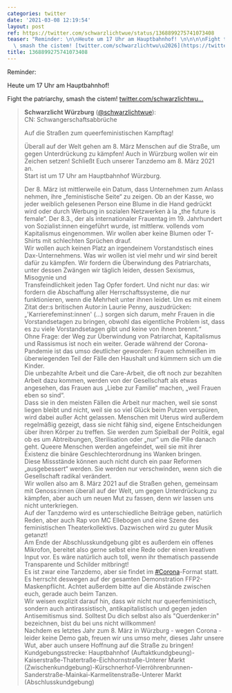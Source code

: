 ```yaml
---
categories: twitter
date: '2021-03-08 12:19:54'
layout: post
ref: https://twitter.com/schwarzlichtwue/status/1368899275741073408
teaser: "Reminder: \n\nHeute um 17 Uhr am Hauptbahnhof! \n\n\n\nFight the patriarchy,\
  \ smash the cistem! [twitter.com/schwarzlichtwu\u2026](https://twitter.com/schwarzlichtwue/status/1365628247808090114)"
title: 1368899275741073408
---
```

Reminder: 

Heute um 17 Uhr am Hauptbahnhof! 



Fight the patriarchy, smash the cistem! [twitter.com/schwarzlichtwu…](https://twitter.com/schwarzlichtwue/status/1365628247808090114)
> <b>Schwarzlicht Würzburg</b> ([@schwarzlichtwue](https://twitter.com/schwarzlichtwue)):  
>CN: Schwangerschaftsabbrüche   
>  
>  
>  
>Auf die Straßen zum queerfeministischen Kampftag!  
>  
>   
>  
>Überall auf der Welt gehen am 8. März Menschen auf die Straße, um gegen Unterdrückung zu kämpfen! Auch in Würzburg wollen wir ein Zeichen setzen! Schließt Euch unserer Tanzdemo am 8. März 2021 an.   
>Start ist um 17 Uhr am Hauptbahnhof Würzburg.   
>  
>   
>  
>Der 8. März ist mittlerweile ein Datum, dass Unternehmen zum Anlass nehmen, ihre „feministische Seite“ zu zeigen. Ob an der Kasse, wo jeder weiblich gelesenen Person eine Blume in die Hand gedrückt wird oder durch Werbung in sozialen Netzwerken à la „the future is female“. Der 8.3., der als internationaler Frauentag im 19. Jahrhundert von Sozialist:innen eingeführt wurde, ist mittlerw. vollends vom Kapitalismus eingenommen. Wir wollen aber keine Blumen oder T-Shirts mit schlechten Sprüchen drauf.  
>Wir wollen auch keinen Platz an irgendeinem Vorstandstisch eines Dax-Unternehmens. Was wir wollen ist viel mehr und wir sind bereit dafür zu kämpfen. Wir fordern die Überwindung des Patriarchats, unter dessen Zwängen wir täglich leiden, dessen Sexismus, Misogynie und  
>Transfeindlichkeit jeden Tag Opfer fordert. Und nicht nur das: wir fordern die Abschaffung aller Herrschaftssysteme, die nur funktionieren, wenn die Mehrheit unter ihnen leidet. Um es mit einem Zitat der:s britischen Autor:in Laurie Penny, auszudrücken:  
>„'Karrierefeminst:innen' (...) sorgen sich darum, mehr Frauen in die Vorstandsetagen zu bringen, obwohl das eigentliche Problem ist, dass es zu viele Vorstandsetagen gibt und keine von ihnen brennt.“  
>Ohne Frage: der Weg zur Überwindung von Patriarchat, Kapitalismus und Rassismus ist noch ein weiter. Gerade während der Corona-Pandemie ist das umso deutlicher geworden: Frauen schmeißen im überwiegenden Teil der Fälle den Haushalt und kümmern sich um die Kinder.  
>Die unbezahlte Arbeit und die Care-Arbeit, die oft noch zur bezahlten Arbeit dazu kommen, werden von der Gesellschaft als etwas angesehen, das Frauen aus „Liebe zur Familie“ machen, „weil Frauen eben so sind“.  
>Dass sie in den meisten Fällen die Arbeit nur machen, weil sie sonst liegen bleibt und nicht, weil sie so viel Glück beim Putzen verspüren, wird dabei außer Acht gelassen. Menschen mit Uterus wird außerdem regelmäßig gezeigt, dass sie nicht fähig sind, eigene Entscheidungen über ihren Körper zu treffen. Sie werden zum Spielball der Politik, egal ob es um Abtreibungen, Sterilisation oder „nur“ um die Pille danach geht. Queere Menschen werden angefeindet, weil sie mit ihrer Existenz die binäre Geschlechterordnung ins Wanken bringen.  
>Diese Missstände können auch nicht durch ein paar Reformen „ausgebessert“ werden. Sie werden nur verschwinden, wenn sich die Gesellschaft radikal verändert.  
>Wir wollen also am 8. März 2021 auf die Straßen gehen, gemeinsam mit Genoss:innen überall auf der Welt, um gegen Unterdrückung zu kämpfen, aber auch um neuen Mut zu fassen, denn wir lassen uns nicht unterkriegen.  
>Auf der Tanzdemo wird es unterschiedliche Beiträge geben, natürlich Reden, aber auch Rap von MC Ellebogen und eine Szene des feministischen Theaterkollektivs. Dazwischen wird zu guter Musik getanzt!  
>Am Ende der Abschlusskundgebung gibt es außerdem ein offenes Mikrofon, bereitet also gerne selbst eine Rede oder einen kreativen Input vor. Es wäre natürlich auch toll, wenn ihr thematisch passende Transparente und Schilder mitbringt!  
>Es ist zwar eine Tanzdemo, aber sie findet im [#Corona](/t/corona)-Format statt. Es herrscht deswegen auf der gesamten Demonstration FFP2-Maskenpflicht. Achtet außerdem bitte auf die Abstände zwischen euch, gerade auch beim Tanzen.  
>Wir weisen explizit darauf hin, dass wir nicht nur queerfeministisch, sondern auch antirassistisch, antikapitalistisch und gegen jeden Antisemitismus sind. Solltest Du dich selbst also als "Querdenker:in" bezeichnen, bist du bei uns nicht willkommen!  
>Nachdem es letztes Jahr zum 8. März in Würzburg - wegen Corona - leider keine Demo gab, freuen wir uns umso mehr, dieses Jahr unsere Wut, aber auch unsere Hoffnung auf die Straße zu bringen!  
>Kundgebungsstrecke: Hauptbahnhof (Auftaktkundgbeung)-Kaiserstraße-Thatertraße-Eichhornstraße-Unterer Markt (Zwischenkundgebung)-Kürschnerhof-Vierröhrenbrunnen-Sanderstraße-Mainkai-Karmelitenstraße-Unterer Markt (Abschlusskundgebung)  


